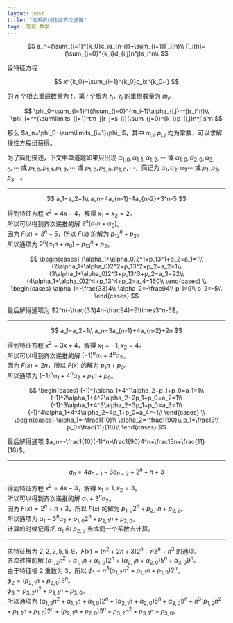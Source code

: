 ```yaml
---
layout: post
title: "常系数线性非齐次递推"
tags: 笔记 数学
---
```


$$
a_n=(\sum_{i=1}^{k_0}c_ia_{n-i})+\sum_{i=1}F_i(n)\\
F_i(n)=(\sum_{j=0}^{k_i}d_{i,j}n^j)s_i^n\\
$$

设特征方程

$$
x^{k_0}=\sum_{i=1}^{k_0}c_ix^{k_0-i}
$$

的 $n$ 个根去重后数量为 $t$，第 $i$ 个根为 $r_i$，$r_i$ 的重根数量为 $m_i$。  

$$
\phi_0=\sum_{i=1}^t((\sum_{j=0}^{m_i-1}\alpha_{i,j}n^j)r_i^n)\\
\phi_i=n^{\sum\limits_{j=1}^tm_j[r_j=s_i]}(\sum_{j=0}^{k_i}p_{i,j}n^j)s^n
$$

那么 $a_n=\phi_0+\sum\limits_{i=1}\phi_i$，其中 $\alpha_{i,j},p_{i,j}$ 均为常数，可以求解线性方程组获得。

为了简化描述，下文中单道题如果只出现 $\alpha_{1,0},\alpha_{1,1},\alpha_{1,2},\cdots$ 或 $\alpha_{1,0},\alpha_{2,0},\alpha_{3,0},\cdots$ 或 $p_{1,0},p_{1,1},p_{1,2},\cdots$ 或 $p_{1,0},p_{2,0},p_{3,0},\cdots$，简记为 $\alpha_1,\alpha_2,\alpha_3\cdots$ 或 $p_1,p_2,p_3\cdots$。

---

$$
a_1=a_2=1\\
a_n=4a_{n-1}-4a_{n-2}+3^n-5
$$

得到特征方程 $x^2=4x-4$，解得 $x_1=x_2=2$。  
所以可以得到齐次递推的解 $2^n(\alpha_1n+\alpha_0)$。  
因为 $F(x)=3^n-5$，所以 $F(x)$ 的解为 $p_13^n+p_2$。  
所以通项为 $2^n(\alpha_1n+\alpha_0)+p_13^n+p_2$。

$$
\begin{cases}
(\alpha_1+\alpha_0)2^1+p_13^1+p_2=a_1=1\\
(2\alpha_1+\alpha_0)2^2+p_13^2+p_2=a_2=1\\
(3\alpha_1+\alpha_0)2^3+p_13^3+p_2=a_3=22\\
(4\alpha_1+\alpha_0)2^4+p_13^4+p_2=a_4=160\\
\end{cases}
\\
\begin{cases}
\alpha_1=-\frac{33}4\\
\alpha_2=-\frac94\\
p_1=9\\
p_2=-5\\ 
\end{cases}
$$

最后解得通项为 $2^n(-\frac{33}4n-\frac94)+9\times3^n-5$。

---

$$
a_1=a_2=1\\
a_n=3a_{n-1}+4a_{n-2}+2n
$$

得到特征方程 $x^2=3x+4$，解得 $x_1=-1,x_2=4$。  
所以可以得到齐次递推的解 $(-1)^n\alpha_1+4^n\alpha_2$。  
因为 $F(x)=2n$，所以 $F(x)$ 的解为 $p_1n+p_0$。  
所以通项为 $(-1)^n\alpha_1+4^n\alpha_2+p_1n+p_0$。

$$
\begin{cases}
(-1)^1\alpha_1+4^1\alpha_2+p_1+p_0=a_1=1\\
(-1)^2\alpha_1+4^2\alpha_2+2p_1+p_0=a_2=1\\
(-1)^3\alpha_1+4^3\alpha_2+3p_1+p_0=a_3=1\\
(-1)^4\alpha_1+4^4\alpha_2+4p_1+p_0=a_4=-1\\
\end{cases}
\\
\begin{cases}
\alpha_1=-\frac1{10}\\
\alpha_2=-\frac1{90}\\
p_1=\frac13\\
p_0=\frac{11}{18}\\
\end{cases}
$$

最后解得通项 $a_n=-\frac1{10}(-1)^n-\frac1{90}4^n+\frac13n+\frac{11}{18}$。

---

$$
a_n=4a_{n-1}-3a_{n-2}+2^n+n+3
$$

得到特征方程 $x^2=4x-3$，解得 $x_1=1,x_2=3$。  
所以可以得到齐次递推的解 $\alpha_1+3^n\alpha_2$。  
因为 $F(x)=2^n+n+3$，所以 $F(x)$ 的解为 $p_{1,0}2^n+p_{2,1}n+p_{2,2}$。  
所以通项为 $\alpha_1+3^n\alpha_2+p_{1,0}2^n+p_{2,1}n+p_{2,0}$。  
计算的时候记得把 $\alpha_1$ 和 $p_{2,0}$ 当成同一个系数去计算。

---

求特征根为 $2,2,2,5,5,9$，$F(x)=(n^2+2n+3)2^n-n3^n+n^3$ 的通项。  
齐次递推的解 $(\alpha_{1,2}n^2+\alpha_{1,1}n+\alpha_{1,0})2^n+(\alpha_{2,1}n+\alpha_{2,0})5^n+\alpha_{3,0}9^n$。  
由于特征根 $2$ 重数为 $3$，所以 $\phi_1=n^3(p_{1,2}n^2+p_{1,1}n+p_{1,0})2^n$。  
$\phi_2=(p_{2,1}n+p_{2,0})3^n$。  
$\phi_3=p_{3,2}n^2+p_{3,1}n+p_{3,0}$。  
所以通项为 $(\alpha_{1,2}n^2+\alpha_{1,1}n+\alpha_{1,0})2^n+(\alpha_{2,1}n+\alpha_{2,0})5^n+\alpha_{3,0}9^n+n^3(p_{1,2}n^2+p_{1,1}n+p_{1,0})2^n+(p_{2,1}n+p_{2,0})3^n+p_{3,2}n^2+p_{3,1}n+p_{3,0}$。